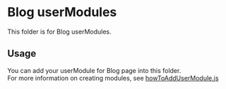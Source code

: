 # Blog userModules

This folder is for Blog userModules.

## Usage

You can add your userModule for Blog page into this folder. <br/>
For more information on creating modules, see [howToAddUserModule.js](https://github.com/KanashiiDev/MAL-Clean-JS/blob/main/src/howToAddUserModule.js)
